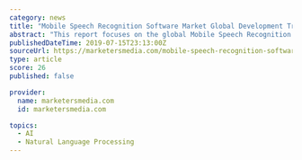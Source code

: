 ```yaml
---
category: news
title: "Mobile Speech Recognition Software Market Global Development Trend and Industry Future Outlook"
abstract: "This report focuses on the global Mobile Speech Recognition Software status, future forecast, growth opportunity, key market and key players. Mobile Speech Recognition Software Industry provides a detailed analysis of the market, including its dynamics ..."
publishedDateTime: 2019-07-15T23:13:00Z
sourceUrl: https://marketersmedia.com/mobile-speech-recognition-software-market-global-development-trend-and-industry-future-outlook/88896579
type: article
score: 26
published: false

provider:
  name: marketersmedia.com
  id: marketersmedia.com

topics:
  - AI
  - Natural Language Processing
---
```

